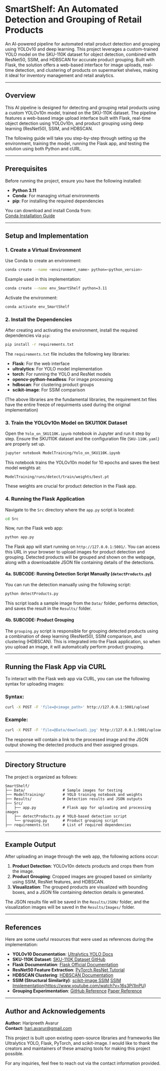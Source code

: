 # SmartShelf: An Automated Detection and Grouping of Retail Products
An AI-powered pipeline for automated retail product detection and grouping using YOLOv10 and deep learning. This project leverages a custom-trained YOLO model on the SKU-110K dataset for object detection, combined with ResNet50, SSIM, and HDBSCAN for accurate product grouping. Built with Flask, the solution offers a web-based interface for image uploads, real-time detection, and clustering of products on supermarket shelves, making it ideal for inventory management and retail analytics.

---

## Overview

This AI pipeline is designed for detecting and grouping retail products using a custom YOLOv10n model, trained on the SKU-110K dataset. The pipeline features a web-based image upload interface built with Flask, real-time object detection using YOLOv10n, and product grouping using deep learning (ResNet50), SSIM, and HDBSCAN.

The following guide will take you step-by-step through setting up the environment, training the model, running the Flask app, and testing the solution using both Python and cURL.

---

## Prerequisites

Before running the project, ensure you have the following installed:

- **Python 3.11**  
- **Conda**: For managing virtual environments  
- **pip**: For installing the required dependencies  

You can download and install Conda from:  
[Conda Installation Guide](https://docs.conda.io/projects/conda/en/latest/user-guide/install/index.html)

---

## Setup and Implementation

### 1. **Create a Virtual Environment**  
Use Conda to create an environment:

```bash
conda create --name <environment_name> python=<python_version>
```

Example used in this implementation:

```bash
conda create --name env_SmartShelf python=3.11
```

Activate the environment:

```bash
conda activate env_SmartShelf
```

### 2. **Install the Dependencies**

After creating and activating the environment, install the required dependencies via `pip`:

```bash
pip install -r requirements.txt
```

The `requirements.txt` file includes the following key libraries:

- **Flask**: For the web interface  
- **ultralytics**: For YOLO model implementation  
- **torch**: For running the YOLO and ResNet models  
- **opencv-python-headless**: For image processing  
- **hdbscan**: For clustering product groups  
- **scikit-image**: For SSIM comparison 

(The above libraries are the fundamental libraries, the requirement.txt files have the entire freeze of requirments used during the original implementation) 

### 3. **Train the YOLOv10n Model on SKU110K Dataset**

Open the `Yolo_on_SKU110K.ipynb` notebook in Jupyter and run it step by step. Ensure the SKU110K dataset and the configuration file (`SKU-110K.yaml`) are properly set up.

```bash
jupyter notebook ModelTraining/Yolo_on_SKU110K.ipynb
```

This notebook trains the YOLOv10n model for 10 epochs and saves the best model weights at:

```
ModelTraining/runs/detect/train/weights/best.pt
```

These weights are crucial for product detection in the Flask app.

### 4. **Running the Flask Application**

Navigate to the `Src` directory where the `app.py` script is located:

```bash
cd Src
```

Now, run the Flask web app:

```bash
python app.py
```

The Flask app will start running on `http://127.0.0.1:5001/`. You can access this URL in your browser to upload images for product detection and grouping. Detected products will be grouped and shown on the webpage, along with a downloadable JSON file containing details of the detections.

#### 4a. **SUBCODE: Running Detection Script Manually (`detectProducts.py`)**

You can run the detection manually using the following script:

```bash
python detectProducts.py
```

This script loads a sample image from the `Data/` folder, performs detection, and saves the result in the `Results/` folder.

#### 4b. **SUBCODE: Product Grouping**

The `grouping.py` script is responsible for grouping detected products using a combination of deep learning (ResNet50), SSIM comparison, and clustering (HDBSCAN). This is integrated into the Flask application, so when you upload an image, it will automatically perform product grouping.

---

## Running the Flask App via CURL

To interact with the Flask web app via CURL, you can use the following syntax for uploading images:

### Syntax:

```bash
curl -X POST -F 'file=@<image_path>' http://127.0.0.1:5001/upload
```

### Example:

```bash
curl -X POST -F 'file=@Data/download1.jpg' http://127.0.0.1:5001/upload
```

The response will contain a link to the processed image and the JSON output showing the detected products and their assigned groups.

---

## Directory Structure

The project is organized as follows:

```
SmartShelf/
├── Data/                 # Sample images for testing
├── ModelTraining/        # YOLO training notebook and weights
├── Results/              # Detection results and JSON outputs
├── Src/                 
│   ├── app.py            # Flask app for uploading and processing images
│   ├── detectProducts.py # YOLO-based detection script
│   └── grouping.py       # Product grouping script
├── requirements.txt      # List of required dependencies
```

---

## Example Output

After uploading an image through the web app, the following actions occur:

1. **Product Detection**: YOLOv10n detects products and crops them from the image.
2. **Product Grouping**: Cropped images are grouped based on similarity using SSIM, ResNet features, and HDBSCAN.
3. **Visualization**: The grouped products are visualized with bounding boxes, and a JSON file containing detection details is generated.

The JSON results file will be saved in the `Results/JSON/` folder, and the visualization images will be saved in the `Results/Images/` folder.

---

## References

Here are some useful resources that were used as references during the implementation:

- **YOLOv10 Documentation**: [Ultralytics YOLO Docs](https://docs.ultralytics.com/)
- **SKU-110K Dataset**: [SKU-110K Dataset GitHub](https://github.com/eg4000/SKU110K_CVPR19)
- **Flask Documentation**: [Flask Official Documentation](https://flask.palletsprojects.com/en/2.0.x/)
- **ResNet50 Feature Extraction**: [PyTorch ResNet Tutorial](https://pytorch.org/vision/stable/models.html#torchvision.models.resnet50)
- **HDBSCAN Clustering**: [HDBSCAN Documentation](https://hdbscan.readthedocs.io/en/latest/)
- **SSIM (Structural Similarity)**: [scikit-image SSIM](https://scikit-image.org/docs/stable/auto_examples/transform/plot_ssim.html)
[SSIM Implementation](https://youtu.be/mggQIEZY4rE?si=OMqSlxmjEiiMoNaE)(https://www.youtube.com/watch?v=16s3Pi1InPU)
- **Grouping Experimentation**: [GitHub Reference](https://github.com/Azure/azureml-examples/blob/main/sdk/python/foundation-models/system/evaluation/image-object-detection/image-object-detection.ipynb)
[Paper Reference](https://www.researchgate.net/publication/373919010_Research_of_image_object_detection_using_deep_learning)
---

## Author and Acknowledgements

**Author:** Haripreeth Avarur  
**Contact:** hari.avarur@gmail.com

This project is built upon existing open-source libraries and frameworks like Ultralytics YOLO, Flask, PyTorch, and scikit-image. I would like to thank the creators and maintainers of these amazing tools for making this project possible.

For any inquiries, feel free to reach out via the contact information provided.
